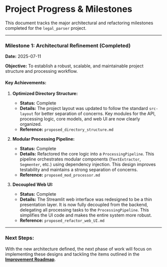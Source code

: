 # Project Progress & Milestones

This document tracks the major architectural and refactoring milestones completed for the `legal_parser` project.

---

### **Milestone 1: Architectural Refinement (Completed)**

**Date:** 2025-07-11

**Objective:** To establish a robust, scalable, and maintainable project structure and processing workflow.

#### **Key Achievements:**

1.  **Optimized Directory Structure:**
    -   **Status:** Complete
    -   **Details:** The project layout was updated to follow the standard `src-layout` for better separation of concerns. Key modules for the API, processing logic, core models, and web UI are now clearly organized.
    -   **Reference:** `proposed_directory_structure.md`

2.  **Modular Processing Pipeline:**
    -   **Status:** Complete
    -   **Details:** Refactored the core logic into a `ProcessingPipeline`. This pipeline orchestrates modular components (`TextExtractor`, `Segmenter`, etc.) using dependency injection. This design improves testability and maintains a strong separation of concerns.
    -   **Reference:** `proposed_mod_processor.md`

3.  **Decoupled Web UI:**
    -   **Status:** Complete
    -   **Details:** The Streamlit web interface was redesigned to be a thin presentation layer. It is now fully decoupled from the backend, delegating all processing tasks to the `ProcessingPipeline`. This simplifies the UI code and makes the entire system more robust.
    -   **Reference:** `proposed_refactor_web_UI.md`

---

### **Next Steps:**

With the new architecture defined, the next phase of work will focus on implementing these designs and tackling the items outlined in the **[Improvement Roadmap](./other_suggestions.md)**.